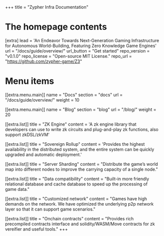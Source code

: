 +++
title = "Zypher Infra Documentation"


# The homepage contents
[extra]
lead = 'An Endeavor Towards Next-Generation Gaming Infrastructure for Autonomous World-Building, Featuring Zero Knowledge Game Engines'
url = "/docs/guide/overview/"
url_button = "Get started"
repo_version = "v0.1.0"
repo_license = "Open-source MIT License."
repo_url = "https://github.com/zypher-game/Z3"

# Menu items
[[extra.menu.main]]
name = "Docs"
section = "docs"
url = "/docs/guide/overview/"
weight = 10

[[extra.menu.main]]
name = "Blog"
section = "blog"
url = "/blog/"
weight = 20

[[extra.list]]
title = "ZK Engine"
content = 'A zk engine library that developers can use to write zk circuits and plug-and-play zk functions, also support zkDSL/zkVM'

[[extra.list]]
title = "Sovereign Rollup"
content = 'Provides the highest availability in the distributed system, and the entire system can be quickly upgraded and automatic deployment.'

[[extra.list]]
title = "Server Sharding"
content = "Distribute the game’s world map into different nodes to improve the carrying capacity of a single node."

[[extra.list]]
title = "Data compatibility"
content = "Built-in more friendly relational database and cache database to speed up the processing of game data."

[[extra.list]]
title = "Customized network"
content = "Games have high demands on the network. We have optimized the underlying p2p network layer so that it can support game scenarios."

[[extra.list]]
title = "Onchain contracts"
content = "Provides rich precompiled contracts interface and solidity/WASM/Move contracts for zk vereifier and useful tools."
+++
